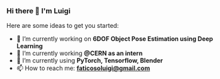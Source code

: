 ### Hi there 👋 I'm Luigi

Here are some ideas to get you started:

- 🔭 I’m currently working on **6DOF Object Pose Estimation using Deep Learning**
- 🔬 I’m currently working **@CERN as an intern** 
- 🧠 I’m currently using **PyTorch, Tensorflow, Blender**
- 📫 How to reach me: **faticosoluigi@gmail.com**
